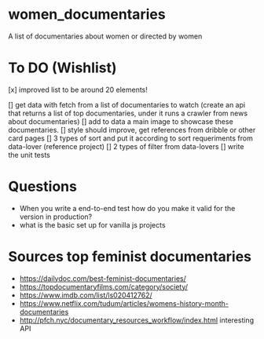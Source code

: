 # women_documentaries

A list of documentaries about women or directed by women

# To DO (Wishlist)

[x] improved list to be around 20 elements!

[] get data with fetch from a list of documentaries to watch (create an api that returns a list of top documentaries, under it runs a crawler from news about documentaries)
[] add to data a main image to showcase these documentaries.
[] style should improve, get references from dribble or other card pages
[] 3 types of sort and put it according to sort requeriments from data-lover (reference project)
[] 2 types of filter from data-lovers
[] write the unit tests

# Questions

- When you write a end-to-end test how do you make it valid for the version in production?
- what is the basic set up for vanilla js projects

# Sources top feminist documentaries

- https://dailydoc.com/best-feminist-documentaries/
- https://topdocumentaryfilms.com/category/society/
- https://www.imdb.com/list/ls020412762/
- https://www.netflix.com/tudum/articles/womens-history-month-documentaries
- http://pfch.nyc/documentary_resources_workflow/index.html interesting API
